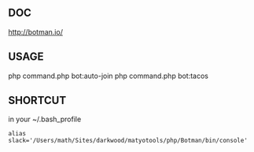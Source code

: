 DOC
---

http://botman.io/


USAGE
-----

php command.php bot:auto-join
php command.php bot:tacos

SHORTCUT
--------

in your ~/.bash_profile

    alias slack='/Users/math/Sites/darkwood/matyotools/php/Botman/bin/console'